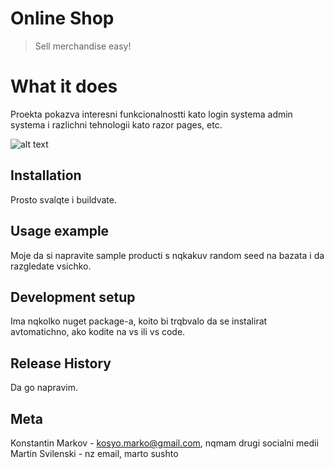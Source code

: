 # Online Shop
> Sell merchandise easy!

# What it does
Proekta pokazva interesni funkcionalnostti kato login systema admin systema i razlichni tehnologii kato razor pages, etc.

![alt text](https://external-content.duckduckgo.com/iu/?u=https%3A%2F%2Flearningcontent.cisco.com%2Fimages%2FKA_FirstStepsCoding_Expectation_vs_Reality_v4.png&f=1&nofb=1)

## Installation

Prosto svalqte i buildvate.

## Usage example

Moje da si napravite sample producti s nqkakuv random seed na bazata i da razgledate vsichko.

## Development setup

Ima nqkolko nuget package-a, koito bi trqbvalo da se instalirat avtomatichno, ako kodite na vs ili vs code.

## Release History

Da go napravim.

## Meta

Konstantin Markov - kosyo.marko@gmail.com, nqmam drugi socialni medii<br />
Martin Svilenski - nz email,               marto sushto

